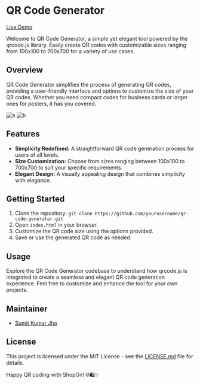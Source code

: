 # QR Code Generator

[Live Demo](https://qrcode-sumit-app.netlify.app/)

Welcome to QR Code Generator, a simple yet elegant tool powered by the qrcode.js library. Easily create QR codes with customizable sizes ranging from 100x100 to 700x700 for a variety of use cases.

## Overview

QR Code Generator simplifies the process of generating QR codes, providing a user-friendly interface and options to customize the size of your QR codes. Whether you need compact codes for business cards or larger ones for posters, it has you covered.

![a](https://github.com/sumit-kumar-jha1709/QR-Code-Generator/assets/88476958/75853aad-7c77-4a28-a135-29f66ffad794)
![b](https://github.com/sumit-kumar-jha1709/QR-Code-Generator/assets/88476958/9faba56f-bd3e-43a8-b51b-830e856b7a43)


## Features

- **Simplicity Redefined:** A straightforward QR code generation process for users of all levels.
- **Size Customization:** Choose from sizes ranging between 100x100 to 700x700 to suit your specific requirements.
- **Elegant Design:** A visually appealing design that combines simplicity with elegance.

## Getting Started

1. Clone the repository: `git clone https://github.com/yourusername/qr-code-generator.git`
2. Open `index.html` in your browser.
3. Customize the QR code size using the options provided.
4. Save or use the generated QR code as needed.

## Usage

Explore the QR Code Generator codebase to understand how qrcode.js is integrated to create a seamless and elegant QR code generation experience. Feel free to customize and enhance the tool for your own projects.

## Maintainer

- [Sumit Kumar Jha](https://linkedin.com/in/sumitkumarjha-)

## License

This project is licensed under the MIT License - see the [LICENSE.md](LICENSE.md) file for details.

Happy QR coding with ShopOn! 🌐🛍️✨





